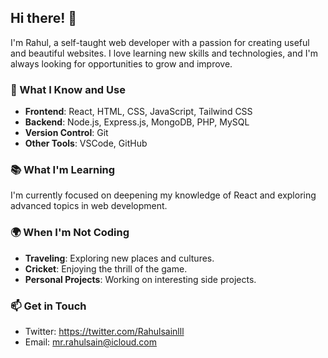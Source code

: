 ## Hi there! 👋

I'm Rahul, a self-taught web developer with a passion for creating useful and beautiful websites. I love learning new skills and technologies, and I'm always looking for opportunities to grow and improve.

### 🧠 What I Know and Use

- **Frontend**: React, HTML, CSS, JavaScript, Tailwind CSS
- **Backend**: Node.js, Express.js, MongoDB, PHP, MySQL
- **Version Control**: Git
- **Other Tools**: VSCode, GitHub

### 📚 What I'm Learning

I'm currently focused on deepening my knowledge of React and exploring advanced topics in web development.

### 🌍 When I'm Not Coding

- **Traveling**: Exploring new places and cultures.
- **Cricket**: Enjoying the thrill of the game.
- **Personal Projects**: Working on interesting side projects.

### 📫 Get in Touch

- Twitter: https://twitter.com/Rahulsainlll
- Email: mr.rahulsain@icloud.com
